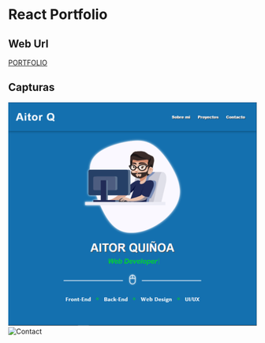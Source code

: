 # React Portfolio

## Web Url

[PORTFOLIO](https://www.aitorqc.es/)

## Capturas

![Home](https://github.com/aitorqc/portfolio/blob/main/public/home.png)
![Contact](https://github.com/aitorqc/port/blob/main/public/captura.png)

